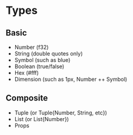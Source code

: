 # Types

## Basic

- Number (f32)
- String (double quotes only)
- Symbol (such as blue)
- Boolean (true/false)
- Hex (#fff)
- Dimension (such as 1px, Number ++ Symbol)

## Composite

- Tuple (or Tuple{Number, String, etc})
- List (or List{Number})
- Props

